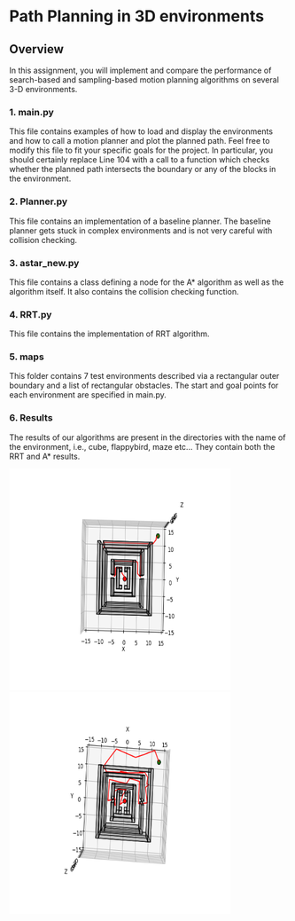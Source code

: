 # Path Planning in 3D environments

## Overview
In this assignment, you will implement and compare the performance of search-based and sampling-based motion planning algorithms on several 3-D environments.

### 1. main.py
This file contains examples of how to load and display the environments and how to call a motion planner and plot the planned path. Feel free to modify this file to fit your specific goals for the project. In particular, you should certainly replace Line 104 with a call to a function which checks whether the planned path intersects the boundary or any of the blocks in the environment.

### 2. Planner.py
This file contains an implementation of a baseline planner. The baseline planner gets stuck in complex environments and is not very careful with collision checking. 

### 3. astar_new.py
This file contains a class defining a node for the A* algorithm as well as the algorithm itself. It also contains the collision checking function.

### 4. RRT.py
This file contains the implementation of RRT algorithm.

### 5. maps
This folder contains 7 test environments described via a rectangular outer boundary and a list of rectangular obstacles. The start and goal points for each environment are specified in main.py.

### 6. Results
The results of our algorithms are present in the directories with the name of the environment, i.e., cube, flappybird, maze etc... They contain both the RRT and A* results.

<img src="https://github.com/dsechsan/Path-Planning/blob/5438cbd8d1b75516d1b4f2c219be495078c67156/starter_code/maze/maze5.png" alt="Maze A*" width="400" height="400">
<img src="https://github.com/dsechsan/Path-Planning/blob/5438cbd8d1b75516d1b4f2c219be495078c67156/starter_code/maze/mazerrt.png" alt="Maze RRT" width="400" height="400">


